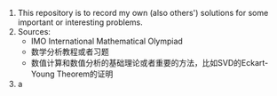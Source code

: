 1. This repository is to record my own (also others') solutions for some important or interesting problems.
2. Sources:
    * IMO International Mathematical Olympiad
    * 数学分析教程或者习题
    * 数值计算和数值分析的基础理论或者重要的方法，比如SVD的Eckart-Young Theorem的证明
3. a
